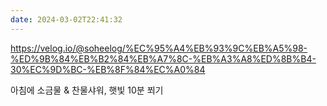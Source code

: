 ```yaml
---
date: 2024-03-02T22:41:32
---
```

https://velog.io/@soheelog/%EC%95%A4%EB%93%9C%EB%A5%98-%ED%9B%84%EB%B2%84%EB%A7%8C-%EB%A3%A8%ED%8B%B4-30%EC%9D%BC-%EB%8F%84%EC%A0%84

아침에 소금물 & 찬물샤워, 햇빛 10분 쬐기